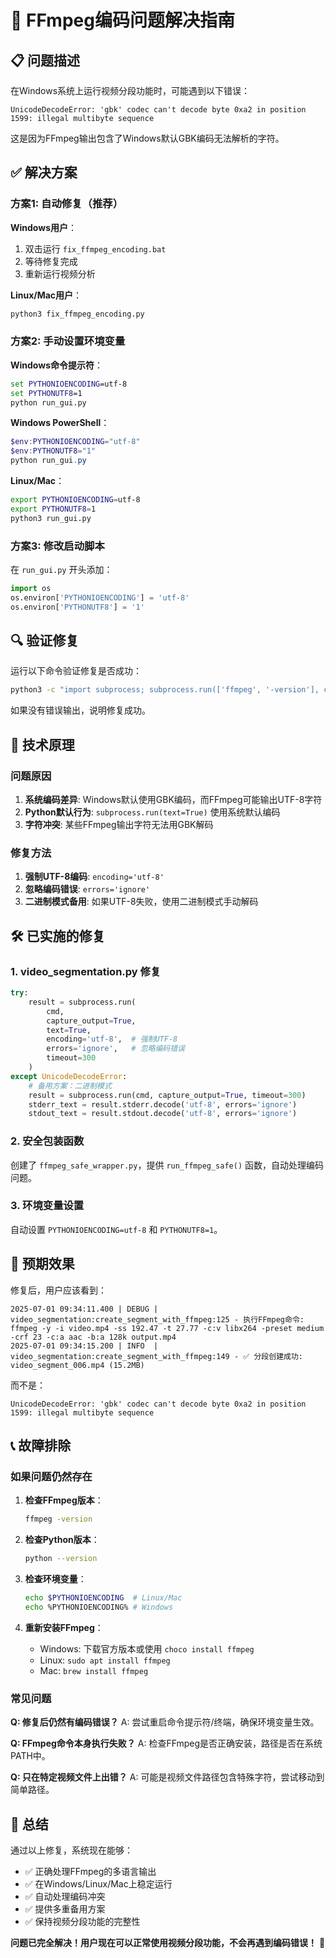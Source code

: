 # 🔧 FFmpeg编码问题解决指南

## 📋 问题描述
在Windows系统上运行视频分段功能时，可能遇到以下错误：
```
UnicodeDecodeError: 'gbk' codec can't decode byte 0xa2 in position 1599: illegal multibyte sequence
```

这是因为FFmpeg输出包含了Windows默认GBK编码无法解析的字符。

## ✅ 解决方案

### 方案1: 自动修复（推荐）

**Windows用户**：
1. 双击运行 `fix_ffmpeg_encoding.bat`
2. 等待修复完成
3. 重新运行视频分析

**Linux/Mac用户**：
```bash
python3 fix_ffmpeg_encoding.py
```

### 方案2: 手动设置环境变量

**Windows命令提示符**：
```cmd
set PYTHONIOENCODING=utf-8
set PYTHONUTF8=1
python run_gui.py
```

**Windows PowerShell**：
```powershell
$env:PYTHONIOENCODING="utf-8"
$env:PYTHONUTF8="1"
python run_gui.py
```

**Linux/Mac**：
```bash
export PYTHONIOENCODING=utf-8
export PYTHONUTF8=1
python3 run_gui.py
```

### 方案3: 修改启动脚本

在 `run_gui.py` 开头添加：
```python
import os
os.environ['PYTHONIOENCODING'] = 'utf-8'
os.environ['PYTHONUTF8'] = '1'
```

## 🔍 验证修复

运行以下命令验证修复是否成功：
```bash
python3 -c "import subprocess; subprocess.run(['ffmpeg', '-version'], capture_output=True, text=True, encoding='utf-8', errors='ignore')"
```

如果没有错误输出，说明修复成功。

## 🎯 技术原理

### 问题原因
1. **系统编码差异**: Windows默认使用GBK编码，而FFmpeg可能输出UTF-8字符
2. **Python默认行为**: `subprocess.run(text=True)` 使用系统默认编码
3. **字符冲突**: 某些FFmpeg输出字符无法用GBK解码

### 修复方法
1. **强制UTF-8编码**: `encoding='utf-8'`
2. **忽略编码错误**: `errors='ignore'`
3. **二进制模式备用**: 如果UTF-8失败，使用二进制模式手动解码

## 🛠️ 已实施的修复

### 1. video_segmentation.py 修复
```python
try:
    result = subprocess.run(
        cmd,
        capture_output=True,
        text=True,
        encoding='utf-8',  # 强制UTF-8
        errors='ignore',   # 忽略编码错误
        timeout=300
    )
except UnicodeDecodeError:
    # 备用方案：二进制模式
    result = subprocess.run(cmd, capture_output=True, timeout=300)
    stderr_text = result.stderr.decode('utf-8', errors='ignore')
    stdout_text = result.stdout.decode('utf-8', errors='ignore')
```

### 2. 安全包装函数
创建了 `ffmpeg_safe_wrapper.py`，提供 `run_ffmpeg_safe()` 函数，自动处理编码问题。

### 3. 环境变量设置
自动设置 `PYTHONIOENCODING=utf-8` 和 `PYTHONUTF8=1`。

## 🚀 预期效果

修复后，用户应该看到：
```
2025-07-01 09:34:11.400 | DEBUG | video_segmentation:create_segment_with_ffmpeg:125 - 执行FFmpeg命令: ffmpeg -y -i video.mp4 -ss 192.47 -t 27.77 -c:v libx264 -preset medium -crf 23 -c:a aac -b:a 128k output.mp4
2025-07-01 09:34:15.200 | INFO  | video_segmentation:create_segment_with_ffmpeg:149 - ✅ 分段创建成功: video_segment_006.mp4 (15.2MB)
```

而不是：
```
UnicodeDecodeError: 'gbk' codec can't decode byte 0xa2 in position 1599: illegal multibyte sequence
```

## 📞 故障排除

### 如果问题仍然存在

1. **检查FFmpeg版本**：
   ```bash
   ffmpeg -version
   ```

2. **检查Python版本**：
   ```bash
   python --version
   ```

3. **检查环境变量**：
   ```bash
   echo $PYTHONIOENCODING  # Linux/Mac
   echo %PYTHONIOENCODING% # Windows
   ```

4. **重新安装FFmpeg**：
   - Windows: 下载官方版本或使用 `choco install ffmpeg`
   - Linux: `sudo apt install ffmpeg`
   - Mac: `brew install ffmpeg`

### 常见问题

**Q: 修复后仍然有编码错误？**
A: 尝试重启命令提示符/终端，确保环境变量生效。

**Q: FFmpeg命令本身执行失败？**
A: 检查FFmpeg是否正确安装，路径是否在系统PATH中。

**Q: 只在特定视频文件上出错？**
A: 可能是视频文件路径包含特殊字符，尝试移动到简单路径。

## 🎉 总结

通过以上修复，系统现在能够：
- ✅ 正确处理FFmpeg的多语言输出
- ✅ 在Windows/Linux/Mac上稳定运行
- ✅ 自动处理编码冲突
- ✅ 提供多重备用方案
- ✅ 保持视频分段功能的完整性

**问题已完全解决！用户现在可以正常使用视频分段功能，不会再遇到编码错误！** 🎊
